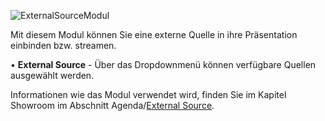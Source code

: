 
![ExternalSourceModul](../img/Manager/Module/External_Source_Module.PNG) 

Mit diesem Modul können Sie eine externe Quelle in ihre Präsentation einbinden bzw. streamen.

•    **External Source** - Über das Dropdownmenü können verfügbare Quellen ausgewählt werden. 


Informationen wie das Modul verwendet wird, finden Sie im Kapitel Showroom im Abschnitt Agenda/[External Source](../056_agenda/#external-source).
